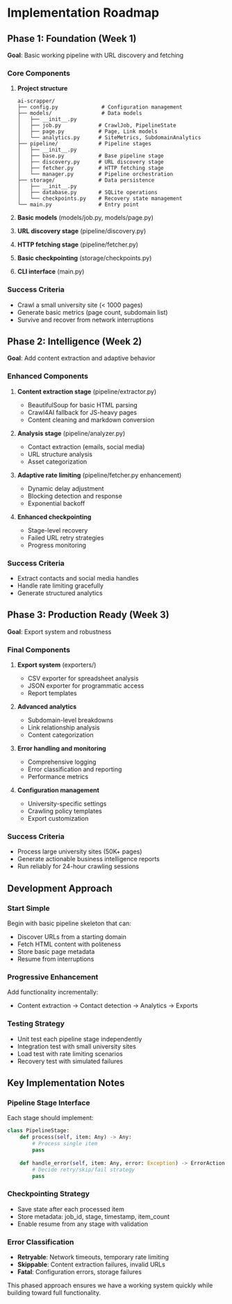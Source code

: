 # Implementation Roadmap

## Phase 1: Foundation (Week 1)
**Goal**: Basic working pipeline with URL discovery and fetching

### Core Components
1. **Project structure**
   ```
   ai-scrapper/
   ├── config.py              # Configuration management
   ├── models/                # Data models
   │   ├── __init__.py
   │   ├── job.py            # CrawlJob, PipelineState
   │   ├── page.py           # Page, Link models  
   │   └── analytics.py      # SiteMetrics, SubdomainAnalytics
   ├── pipeline/             # Pipeline stages
   │   ├── __init__.py
   │   ├── base.py           # Base pipeline stage
   │   ├── discovery.py      # URL discovery stage
   │   ├── fetcher.py        # HTTP fetching stage
   │   └── manager.py        # Pipeline orchestration
   ├── storage/              # Data persistence
   │   ├── __init__.py
   │   ├── database.py       # SQLite operations
   │   └── checkpoints.py    # Recovery state management
   └── main.py               # Entry point
   ```

2. **Basic models** (models/job.py, models/page.py)
3. **URL discovery stage** (pipeline/discovery.py)
4. **HTTP fetching stage** (pipeline/fetcher.py)
5. **Basic checkpointing** (storage/checkpoints.py)
6. **CLI interface** (main.py)

### Success Criteria
- Crawl a small university site (< 1000 pages)
- Generate basic metrics (page count, subdomain list)
- Survive and recover from network interruptions

## Phase 2: Intelligence (Week 2)
**Goal**: Add content extraction and adaptive behavior

### Enhanced Components
1. **Content extraction stage** (pipeline/extractor.py)
   - BeautifulSoup for basic HTML parsing
   - Crawl4AI fallback for JS-heavy pages
   - Content cleaning and markdown conversion

2. **Analysis stage** (pipeline/analyzer.py)
   - Contact extraction (emails, social media)
   - URL structure analysis
   - Asset categorization

3. **Adaptive rate limiting** (pipeline/fetcher.py enhancement)
   - Dynamic delay adjustment
   - Blocking detection and response
   - Exponential backoff

4. **Enhanced checkpointing**
   - Stage-level recovery
   - Failed URL retry strategies
   - Progress monitoring

### Success Criteria
- Extract contacts and social media handles
- Handle rate limiting gracefully
- Generate structured analytics

## Phase 3: Production Ready (Week 3)
**Goal**: Export system and robustness

### Final Components
1. **Export system** (exporters/)
   - CSV exporter for spreadsheet analysis
   - JSON exporter for programmatic access
   - Report templates

2. **Advanced analytics**
   - Subdomain-level breakdowns
   - Link relationship analysis
   - Content categorization

3. **Error handling and monitoring**
   - Comprehensive logging
   - Error classification and reporting
   - Performance metrics

4. **Configuration management**
   - University-specific settings
   - Crawling policy templates
   - Export customization

### Success Criteria
- Process large university sites (50K+ pages)
- Generate actionable business intelligence reports
- Run reliably for 24-hour crawling sessions

## Development Approach

### Start Simple
Begin with basic pipeline skeleton that can:
- Discover URLs from a starting domain
- Fetch HTML content with politeness
- Store basic page metadata
- Resume from interruptions

### Progressive Enhancement
Add functionality incrementally:
- Content extraction → Contact detection → Analytics → Exports

### Testing Strategy
- Unit test each pipeline stage independently
- Integration test with small university sites
- Load test with rate limiting scenarios
- Recovery test with simulated failures

## Key Implementation Notes

### Pipeline Stage Interface
Each stage should implement:
```python
class PipelineStage:
    def process(self, item: Any) -> Any:
        # Process single item
        pass
    
    def handle_error(self, item: Any, error: Exception) -> ErrorAction:
        # Decide retry/skip/fail strategy
        pass
```

### Checkpointing Strategy
- Save state after each processed item
- Store metadata: job_id, stage, timestamp, item_count
- Enable resume from any stage with validation

### Error Classification
- **Retryable**: Network timeouts, temporary rate limiting
- **Skippable**: Content extraction failures, invalid URLs
- **Fatal**: Configuration errors, storage failures

This phased approach ensures we have a working system quickly while building toward full functionality.